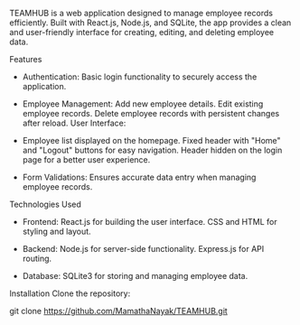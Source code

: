 TEAMHUB is a web application designed to manage employee records efficiently. Built with React.js, Node.js, and SQLite, the app provides a clean and user-friendly interface for creating, editing, and deleting employee data.

Features
* Authentication:
 Basic login functionality to securely access the application.

* Employee Management:
Add new employee details.
Edit existing employee records.
Delete employee records with persistent changes after reload.
User Interface:

* Employee list displayed on the homepage.
Fixed header with "Home" and "Logout" buttons for easy navigation.
Header hidden on the login page for a better user experience.

* Form Validations:
Ensures accurate data entry when managing employee records.

Technologies Used
* Frontend:
React.js for building the user interface.
CSS and HTML for styling and layout.

* Backend:
Node.js for server-side functionality.
Express.js for API routing.

* Database:
SQLite3 for storing and managing employee data.

Installation
Clone the repository:

git clone https://github.com/MamathaNayak/TEAMHUB.git
